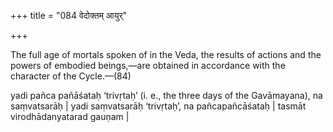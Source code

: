 +++
title = "084 वेदोक्तम् आयुर्"

+++

The full age of mortals spoken of in the Veda, the results of actions and the powers of embodied beings,—are obtained in accordance with the character of the Cycle.—(84)


yadi pañca pañāśataḥ ‘trivṛtaḥ’ (i. e., the three days of the Gavāmayana), na saṃvatsarāḥ | yadi saṃvatsarāḥ ‘trivṛtaḥ’, na pañcapañcāśataḥ | tasmāt virodhādanyatarad gauṇam |